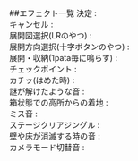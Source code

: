 ##エフェクト一覧
決定 :  
キャンセル :  
展開図選択(LRのやつ) :  
展開方向選択(十字ボタンのやつ) :  
展開・収納(1pata毎に鳴らす) :  
チェックポイント :  
カチッ(はめた時) :  
謎が解けたような音 :  
箱状態での高所からの着地 :  
ミス音 :  
ステージクリアジングル :  
壁や床が消滅する時の音 :  
カメラモード切替音 :  
